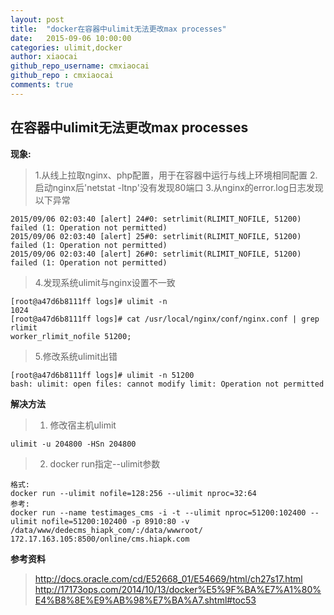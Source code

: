 ```yaml
---
layout: post
title:  "docker在容器中ulimit无法更改max processes"
date:   2015-09-06 10:00:00
categories: ulimit,docker
author: xiaocai
github_repo_username: cmxiaocai
github_repo : cmxiaocai
comments: true
---
```


## 在容器中ulimit无法更改max processes

**现象:**
> 1.从线上拉取nginx、php配置，用于在容器中运行与线上环境相同配置
> 2.启动nginx后'netstat -ltnp'没有发现80端口
> 3.从nginx的error.log日志发现以下异常
```
2015/09/06 02:03:40 [alert] 24#0: setrlimit(RLIMIT_NOFILE, 51200) failed (1: Operation not permitted)
2015/09/06 02:03:40 [alert] 25#0: setrlimit(RLIMIT_NOFILE, 51200) failed (1: Operation not permitted)
2015/09/06 02:03:40 [alert] 26#0: setrlimit(RLIMIT_NOFILE, 51200) failed (1: Operation not permitted)
```
> 4.发现系统ulimit与nginx设置不一致
```
[root@a47d6b8111ff logs]# ulimit -n
1024
[root@a47d6b8111ff logs]# cat /usr/local/nginx/conf/nginx.conf | grep rlimit
worker_rlimit_nofile 51200;
```
> 5.修改系统ulimit出错
```
[root@a47d6b8111ff logs]# ulimit -n 51200
bash: ulimit: open files: cannot modify limit: Operation not permitted
```

**解决方法**
> 1. 修改宿主机ulimit
```
ulimit -u 204800 -HSn 204800
```
> 2. docker run指定--ulimit参数
```
格式:
docker run --ulimit nofile=128:256 --ulimit nproc=32:64
参考:
docker run --name testimages_cms -i -t --ulimit nproc=51200:102400 --ulimit nofile=51200:102400 -p 8910:80 -v /data/www/dedecms_hiapk_com/:/data/wwwroot/  172.17.163.105:8500/online/cms.hiapk.com
```


**参考资料**
>http://docs.oracle.com/cd/E52668_01/E54669/html/ch27s17.html
>http://17173ops.com/2014/10/13/docker%E5%9F%BA%E7%A1%80%E4%B8%8E%E9%AB%98%E7%BA%A7.shtml#toc53


